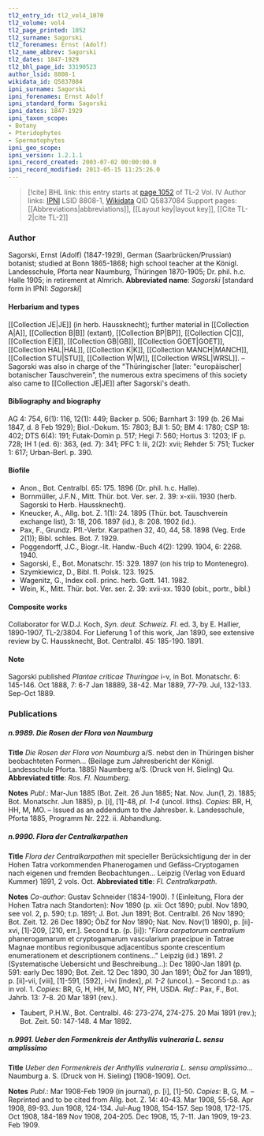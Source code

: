 ```yaml
---
tl2_entry_id: tl2_vol4_1070
tl2_volume: vol4
tl2_page_printed: 1052
tl2_surname: Sagorski
tl2_forenames: Ernst (Adolf)
tl2_name_abbrev: Sagorski
tl2_dates: 1847-1929
tl2_bhl_page_id: 33190523
author_lsid: 8808-1
wikidata_id: Q5837084
ipni_surname: Sagorski
ipni_forenames: Ernst Adolf
ipni_standard_form: Sagorski
ipni_dates: 1847-1929
ipni_taxon_scope: 
- Botany
- Pteridophytes
- Spermatophytes
ipni_geo_scope: 
ipni_version: 1.2.1.1
ipni_record_created: 2003-07-02 00:00:00.0
ipni_record_modified: 2013-05-15 11:25:26.0
---
```


> [!cite] BHL link: this entry starts at [page 1052](https://www.biodiversitylibrary.org/page/33190523) of TL-2 Vol. IV
> Author links: [IPNI](https://www.ipni.org/a/8808-1) LSID 8808-1, [Wikidata](https://www.wikidata.org/wiki/Q5837084) QID Q5837084
> Support pages: [[Abbreviations|abbreviations]], [[Layout key|layout key]], [[Cite TL-2|cite TL-2]]

### Author

Sagorski, Ernst (Adolf) (1847-1929), German (Saarbrücken/Prussian) botanist; studied at Bonn 1865-1868; high school teacher at the Königl. Landesschule, Pforta near Naumburg, Thüringen 1870-1905; Dr. phil. h.c. Halle 1905; in retirement at Almrich. 
**Abbreviated name**: *Sagorski* \[standard form in IPNI: *Sagorski*\]

#### Herbarium and types

[[Collection JE|JE]] (in herb. Haussknecht); further material in [[Collection A|A]], [[Collection B|B]] (extant), [[Collection BP|BP]], [[Collection C|C]], [[Collection E|E]], [[Collection GB|GB]], [[Collection GOET|GOET]], [[Collection HAL|HAL]], [[Collection K|K]], [[Collection MANCH|MANCH]], [[Collection STU|STU]], [[Collection W|W]], [[Collection WRSL|WRSL]]. – Sagorski was also in charge of the "Thüringischer \[later: "europäischer\] botanischer Tauschverein", the numerous extra specimens of this society also came to [[Collection JE|JE]] after Sagorski's death.

#### Bibliography and biography

AG 4: 754, 6(1): 116, 12(1): 449; Backer p. 506; Barnhart 3: 199 (b. 26 Mai 1847, d. 8 Feb 1929); Biol.-Dokum. 15: 7803; BJI 1: 50; BM 4: 1780; CSP 18: 402; DTS 6(4): 191; Futak-Domin p. 517; Hegi 7: 560; Hortus 3: 1203; IF p. 728; IH 1 (ed. 6): 363, (ed. 7): 341; PFC 1: lii, 2(2): xvii; Rehder 5: 751; Tucker 1: 617; Urban-Berl. p. 390.

#### Biofile

- Anon., Bot. Centralbl. 65: 175. 1896 (Dr. phil. h.c. Halle).
- Bornmüller, J.F.N., Mitt. Thür. bot. Ver. ser. 2. 39: x-xiii. 1930 (herb. Sagorski to Herb. Haussknecht).
- Kneucker, A., Allg. bot. Z. 1(1): 24. 1895 (Thür. bot. Tauschverein exchange list), 3: 18, 206. 1897 (id.), 8: 208. 1902 (id.).
- Pax, F., Grundz. Pfl.-Verbr. Karpathen 32, 40, 44, 58. 1898 (Veg. Erde 2(1)); Bibl. schles. Bot. 7. 1929.
- Poggendorff, J.C., Biogr.-lit. Handw.-Buch 4(2): 1299. 1904, 6: 2268. 1940.
- Sagorski, E., Bot. Monatschr. 15: 329. 1897 (on his trip to Montenegro).
- Szymkiewicz, D., Bibl. fl. Polsk. 123. 1925.
- Wagenitz, G., Index coll. princ. herb. Gott. 141. 1982.
- Wein, K., Mitt. Thür. bot. Ver. ser. 2. 39: xvii-xx. 1930 (obit., portr., bibl.)

#### Composite works

Collaborator for W.D.J. Koch, *Syn. deut. Schweiz. Fl*. ed. 3, by E. Hallier, 1890-1907, TL-2/3804. For Lieferung 1 of this work, Jan 1890, see extensive review by C. Haussknecht, Bot. Centralbl. 45: 185-190. 1891.

#### Note

Sagorski published *Plantae criticae Thuringae* i-v, in Bot. Monatschr. 6: 145-146. Oct 1888, 7: 6-7 Jan 18889, 38-42. Mar 1889, 77-79. Jul, 132-133. Sep-Oct 1889.

### Publications

##### n.9989. Die Rosen der Flora von Naumburg

**Title**
*Die Rosen der Flora von Naumburg* a/S. nebst den in Thüringen bisher beobachteten Formen... (Beilage zum Jahresbericht der Königl. Landesschule Pforta. 1885) Naumberg a/S. (Druck von H. Sieling) Qu.
**Abbreviated title**: *Ros. Fl. Naumberg*.

**Notes**
*Publ*.: Mar-Jun 1885 (Bot. Zeit. 26 Jun 1885; Nat. Nov. Jun(1, 2). 1885; Bot. Monatschr. Jun 1885), p. \[i\], \[1\]-48, *pl. 1-4* (uncol. liths). *Copies*: BR, H, HH, M, MO. – Issued as an addendum to the Jahresber. k. Landesschule, Pforta 1885, Programm Nr. 222. ii. Abhandlung.

##### n.9990. Flora der Centralkarpathen

**Title**
*Flora der Centralkarpathen* mit specieller Berücksichtigung der in der Hohen Tatra vorkommenden Phanerogamen und Gefäss-Cryptogamen nach eigenen und fremden Beobachtungen... Leipzig (Verlag von Eduard Kummer) 1891, 2 vols. Oct.
**Abbreviated title**: *Fl. Centralkarpath.*

**Notes**
*Co-author*: Gustav Schneider (1834-1900).
*1* (Einleitung, Flora der Hohen Tatra nach Standorten): Nov 1890 (p. xii: Oct 1890; publ. Nov 1890, see vol. 2, p. 590; t.p. 1891; J. Bot. Jun 1891; Bot. Centralbl. 26 Nov 1890; Bot. Zeit. 12. 26 Dec 1890; ÖbZ for Nov 1890; Nat. Nov. Nov(1) 1890), p. \[ii\]-xvi, \[1\]-209, \[210, err.\]. Second t.p. (p. \[ii\]): "*Flora carpatorum centralium* phanerogamarum et cryptogamarum vascularium praecipue in Tatrae Magnae montibus regionibusque adjacentibus sponte crescentium enumerationem et descriptionem continens..." Leipzig (id.) 1891.
*2* (Systematische Uebersicht und Beschreibung...): Dec 1890-Jan 1891 (p. 591: early Dec 1890; Bot. Zeit. 12 Dec 1890, 30 Jan 1891; ÖbZ for Jan 1891), p. \[ii\]-vii, \[viii\], \[1\]-591, \[592\], i-lvi \[index\], *pl. 1-2* (uncol.). – Second t.p.: as in vol. 1.
*Copies*: BR, G, H, HH, M, MO, NY, PH, USDA.
*Ref*.: Pax, F., Bot. Jahrb. 13: 7-8. 20 Mar 1891 (rev.).
- Taubert, P.H.W., Bot. Centralbl. 46: 273-274, 274-275. 20 Mai 1891 (rev.); Bot. Zeit. 50: 147-148. 4 Mar 1892.

##### n.9991. Ueber den Formenkreis der Anthyllis vulneraria L. sensu amplissimo

**Title**
*Ueber den Formenkreis der Anthyllis vulneraria L. sensu amplissimo*... Naumburg a. S. (Druck von H. Sieling) \[1908-1909\]. Oct.

**Notes**
*Publ*.: Mar 1908-Feb 1909 (in journal), p. \[i\], \[1\]-50. *Copies*: B, G, M. – Reprinted and to be cited from Allg. bot. Z. 14: 40-43. Mar 1908, 55-58. Apr 1908, 89-93. Jun 1908, 124-134. Jul-Aug 1908, 154-157. Sep 1908, 172-175. Oct 1908, 184-189 Nov 1908, 204-205. Dec 1908, 15, 7-11. Jan 1909, 19-23. Feb 1909.

